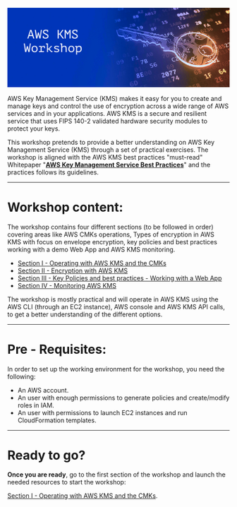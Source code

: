 

![alt text](/res/AWS-KMS.jpg)

AWS Key Management Service (KMS) makes it easy for you to create and manage keys and control the use of encryption across a wide range of AWS services and in your applications. AWS KMS is a secure and resilient service that uses FIPS 140-2 validated hardware security modules to protect your keys.

This workshop pretends to provide a better understanding on AWS Key Management Service (KMS) through a set of practical exercises.
The workshop is aligned with the AWS KMS best practices "must-read" Whitepaper "**[AWS Key Management Service Best Practices](https://d0.awsstatic.com/whitepapers/aws-kms-best-practices.pdf)**" and the practices follows its guidelines.

---

# Workshop content:
The workshop contains four different sections (to be followed in order) covering areas like AWS CMKs operations, Types of encryption in AWS KMS with focus on envelope encryption, key policies and best practices working with a demo Web App and AWS KMS monitoring.

* [Section I - Operating with AWS KMS and the CMKs](https://github.com/DanGOTO100/Draft-AWS-KMS-Workshop/blob/master/Section-1-Operating-with-AWS-KMS.md)
* [Section II - Encryption with AWS KMS](https://github.com/DanGOTO100/Draft-AWS-KMS-Workshop/blob/master/Section-2-Encryption-with-AWS-KMS.md)
* [Section III - Key Policies and best practices - Working with a Web App](https://github.com/DanGOTO100/Draft-AWS-KMS-Workshop/blob/master/Section-2-Encryption-with-AWS-KMS.md)
* [Section IV - Monitoring AWS KMS]()

The workshop is mostly practical and will operate in AWS KMS using the AWS CLI (through an EC2 instance), AWS console and AWS KMS API calls, to get a better understanding of the different options. 

---

# Pre - Requisites:

In order to set up the working environment for the workshop, you need the following:

* An AWS account.
* An user with enough permissions to generate policies and create/modify roles in IAM.
* An user with permissions to launch EC2 instances and run CloudFormation templates.

---

# Ready to go?

**Once you are ready**, go to the first section of the workshop and launch the needed resources to start the workshop:



[Section I - Operating with AWS KMS and the CMKs](https://github.com/DanGOTO100/Draft-AWS-KMS-Workshop/blob/master/Section-1-Operating-with-AWS-KMS.md).




